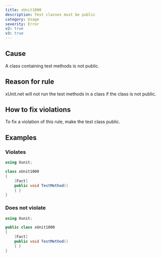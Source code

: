 ```yaml
---
title: xUnit1000
description: Test classes must be public
category: Usage
severity: Error
v2: true
v3: true
---
```


## Cause

A class containing test methods is not public.

## Reason for rule

xUnit.net will not run the test methods in a class if the class is not public.

## How to fix violations

To fix a violation of this rule, make the test class public.

## Examples

### Violates

```csharp
using Xunit;

class xUnit1000
{
    [Fact]
    public void TestMethod()
    { }
}
```

### Does not violate

```csharp
using Xunit;

public class xUnit1000
{
    [Fact]
    public void TestMethod()
    { }
}
```
